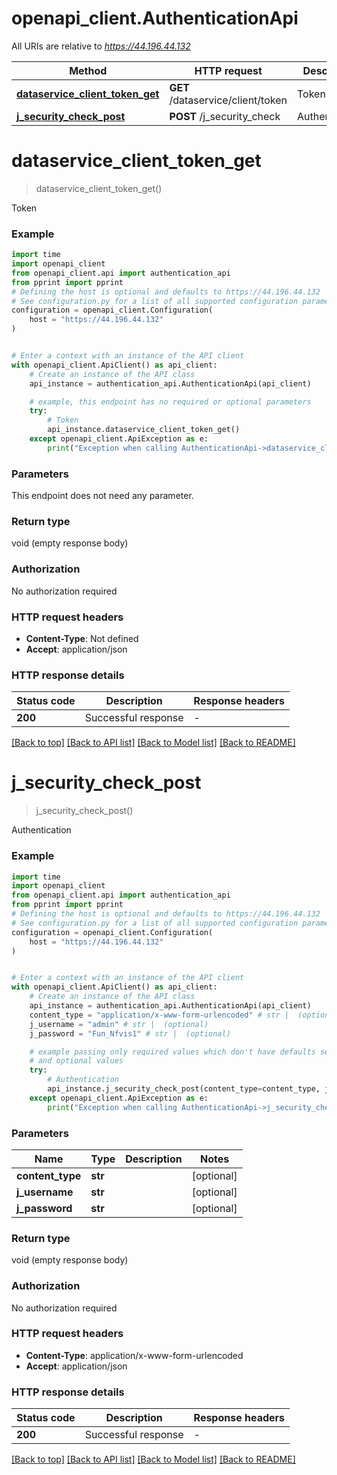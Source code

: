 # openapi_client.AuthenticationApi

All URIs are relative to *https://44.196.44.132*

Method | HTTP request | Description
------------- | ------------- | -------------
[**dataservice_client_token_get**](AuthenticationApi.md#dataservice_client_token_get) | **GET** /dataservice/client/token | Token
[**j_security_check_post**](AuthenticationApi.md#j_security_check_post) | **POST** /j_security_check | Authentication


# **dataservice_client_token_get**
> dataservice_client_token_get()

Token

### Example


```python
import time
import openapi_client
from openapi_client.api import authentication_api
from pprint import pprint
# Defining the host is optional and defaults to https://44.196.44.132
# See configuration.py for a list of all supported configuration parameters.
configuration = openapi_client.Configuration(
    host = "https://44.196.44.132"
)


# Enter a context with an instance of the API client
with openapi_client.ApiClient() as api_client:
    # Create an instance of the API class
    api_instance = authentication_api.AuthenticationApi(api_client)

    # example, this endpoint has no required or optional parameters
    try:
        # Token
        api_instance.dataservice_client_token_get()
    except openapi_client.ApiException as e:
        print("Exception when calling AuthenticationApi->dataservice_client_token_get: %s\n" % e)
```


### Parameters
This endpoint does not need any parameter.

### Return type

void (empty response body)

### Authorization

No authorization required

### HTTP request headers

 - **Content-Type**: Not defined
 - **Accept**: application/json


### HTTP response details

| Status code | Description | Response headers |
|-------------|-------------|------------------|
**200** | Successful response |  -  |

[[Back to top]](#) [[Back to API list]](../README.md#documentation-for-api-endpoints) [[Back to Model list]](../README.md#documentation-for-models) [[Back to README]](../README.md)

# **j_security_check_post**
> j_security_check_post()

Authentication

### Example


```python
import time
import openapi_client
from openapi_client.api import authentication_api
from pprint import pprint
# Defining the host is optional and defaults to https://44.196.44.132
# See configuration.py for a list of all supported configuration parameters.
configuration = openapi_client.Configuration(
    host = "https://44.196.44.132"
)


# Enter a context with an instance of the API client
with openapi_client.ApiClient() as api_client:
    # Create an instance of the API class
    api_instance = authentication_api.AuthenticationApi(api_client)
    content_type = "application/x-www-form-urlencoded" # str |  (optional)
    j_username = "admin" # str |  (optional)
    j_password = "Fun_Nfvis1" # str |  (optional)

    # example passing only required values which don't have defaults set
    # and optional values
    try:
        # Authentication
        api_instance.j_security_check_post(content_type=content_type, j_username=j_username, j_password=j_password)
    except openapi_client.ApiException as e:
        print("Exception when calling AuthenticationApi->j_security_check_post: %s\n" % e)
```


### Parameters

Name | Type | Description  | Notes
------------- | ------------- | ------------- | -------------
 **content_type** | **str**|  | [optional]
 **j_username** | **str**|  | [optional]
 **j_password** | **str**|  | [optional]

### Return type

void (empty response body)

### Authorization

No authorization required

### HTTP request headers

 - **Content-Type**: application/x-www-form-urlencoded
 - **Accept**: application/json


### HTTP response details

| Status code | Description | Response headers |
|-------------|-------------|------------------|
**200** | Successful response |  -  |

[[Back to top]](#) [[Back to API list]](../README.md#documentation-for-api-endpoints) [[Back to Model list]](../README.md#documentation-for-models) [[Back to README]](../README.md)

